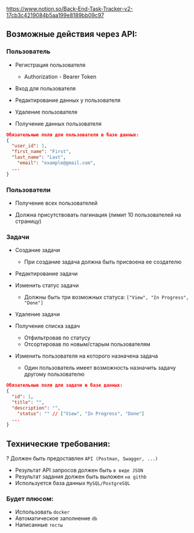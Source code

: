 https://www.notion.so/Back-End-Task-Tracker-v2-17cb3c4219084b5aa199e8189bb09c97

## Возможные действия через API:

### Пользователь

+ Регистрация пользователя

   + Authorization - Bearer Token

+ Вход для пользователя
+ Редактирование данных у пользователя
+ Удаление пользователя
+ Получение данных пользователя

```json
Обязательные поля для пользователя в базе данных:
{
  "user_id": 1,
  "first_name": "First",
  "last_name": "Last",
	"email": "example@gmail.com",
  ...
}
```

### Пользователи

+ Получение всех пользователей

 + Должна присутствовать пагинация (лимит 10 пользователей на страницу)

### Задачи

+ Создание задачи

  +  При создание задача должна быть присвоена ее создателю

+ Редактирование задачи
+ Изменить статус задачи

  +  Должны быть три возможных статуса: `["View", "In Progress", "Done"]`

+ Удаление задачи
+ Получение списка задач
    + Отфильтровав по статусу
    + Отсортировав по новым/старым пользователям
+ Изменить пользователя на которого назначена задача

  +  Один пользователь имеет возможность назначить задачу другому пользователю

```json
Обязательные поля для задачи в базе данных:
{
  "id": 1,
  "title": "",
  "description": "",
	"status": "" // ["View", "In Progress", "Done"]
  ...
}
```

## Технические требования:

? Должен быть предоставлен `API (Postman, Swagger, ...)`
+ Результат API запросов должен быть `в виде JSON`
+ Результат задания должен быть выложен `на githb`
+ Используется база данных `MySQL/PostgreSQL`

### Будет плюсом:

- Использовать `docker`
- Автоматическое заполнение `db`
- Написанные `тесты`